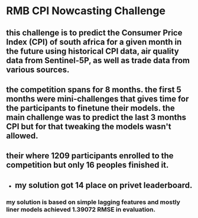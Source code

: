 # RMB CPI Nowcasting Challenge
## this challenge  is to predict the Consumer Price Index (CPI) of south africa for a given month in the future using historical CPI data, air quality data from Sentinel-5P, as well as trade data from various sources.
## the competition spans for 8 months. the first 5 months were mini-challenges that gives time for the participants to finetune their models. the main challenge was to predict the last 3 months CPI but for that tweaking the models wasn't allowed. 
## their where 1209 participants enrolled to the competition but only 16 peoples finished it.

 - ## my solution got 14 place on privet leaderboard.  
 ### my solution is based on simple lagging features and mostly liner models achieved 1.39072 RMSE in evaluation.  
